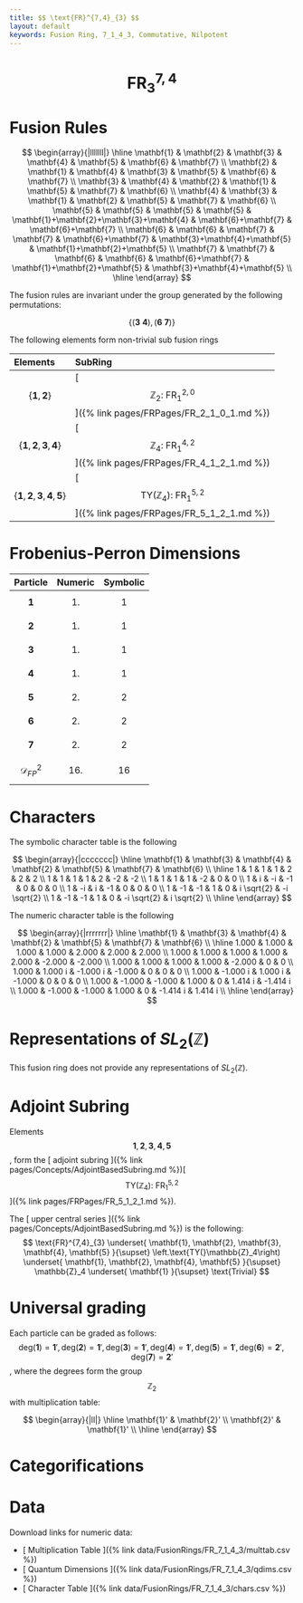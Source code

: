```yaml
---
title: $$ \text{FR}^{7,4}_{3} $$
layout: default
keywords: Fusion Ring, 7_1_4_3, Commutative, Nilpotent
---
```

# $$ \text{FR}^{7,4}_{3} $$


# Fusion Rules

$$
\begin{array}{|lllllll|}
\hline
 \mathbf{1} & \mathbf{2} & \mathbf{3} & \mathbf{4} & \mathbf{5} & \mathbf{6} & \mathbf{7} \\
 \mathbf{2} & \mathbf{1} & \mathbf{4} & \mathbf{3} & \mathbf{5} & \mathbf{6} & \mathbf{7} \\
 \mathbf{3} & \mathbf{4} & \mathbf{2} & \mathbf{1} & \mathbf{5} & \mathbf{7} & \mathbf{6} \\
 \mathbf{4} & \mathbf{3} & \mathbf{1} & \mathbf{2} & \mathbf{5} & \mathbf{7} & \mathbf{6} \\
 \mathbf{5} & \mathbf{5} & \mathbf{5} & \mathbf{5} & \mathbf{1}+\mathbf{2}+\mathbf{3}+\mathbf{4} & \mathbf{6}+\mathbf{7} & \mathbf{6}+\mathbf{7} \\
 \mathbf{6} & \mathbf{6} & \mathbf{7} & \mathbf{7} & \mathbf{6}+\mathbf{7} & \mathbf{3}+\mathbf{4}+\mathbf{5} & \mathbf{1}+\mathbf{2}+\mathbf{5} \\
 \mathbf{7} & \mathbf{7} & \mathbf{6} & \mathbf{6} & \mathbf{6}+\mathbf{7} & \mathbf{1}+\mathbf{2}+\mathbf{5} & \mathbf{3}+\mathbf{4}+\mathbf{5} \\
\hline
\end{array}
$$


The fusion rules are invariant under the group generated by the following permutations:

$$ \{(\mathbf{3} \  \mathbf{4}), (\mathbf{6} \  \mathbf{7})\} $$


The following elements form non-trivial sub fusion rings

| Elements | SubRing |
| :------ | :------ |
| $$ \{\mathbf{1},\mathbf{2}\} $$ | [ $$ \mathbb{Z}_2:\ \text{FR}^{2,0}_{1} $$ ]({% link pages/FRPages/FR_2_1_0_1.md %}) |
| $$ \{\mathbf{1},\mathbf{2},\mathbf{3},\mathbf{4}\} $$ | [ $$ \mathbb{Z}_4:\ \text{FR}^{4,2}_{1} $$ ]({% link pages/FRPages/FR_4_1_2_1.md %}) |
| $$ \{\mathbf{1},\mathbf{2},\mathbf{3},\mathbf{4},\mathbf{5}\} $$ | [ $$ \left.\text{TY(}\mathbb{Z}_4\right):\ \text{FR}^{5,2}_{1} $$ ]({% link pages/FRPages/FR_5_1_2_1.md %}) |

# Frobenius-Perron Dimensions

| Particle | Numeric | Symbolic |
| :------ | :------ | :------ |
| $$ \mathbf{1} $$ | $$ 1. $$ | $$ 1 $$ |
| $$ \mathbf{2} $$ | $$ 1. $$ | $$ 1 $$ |
| $$ \mathbf{3} $$ | $$ 1. $$ | $$ 1 $$ |
| $$ \mathbf{4} $$ | $$ 1. $$ | $$ 1 $$ |
| $$ \mathbf{5} $$ | $$ 2. $$ | $$ 2 $$ |
| $$ \mathbf{6} $$ | $$ 2. $$ | $$ 2 $$ |
| $$ \mathbf{7} $$ | $$ 2. $$ | $$ 2 $$ |
| $$ \mathcal{D}_{FP}^2 $$ | $$ 16. $$ | $$ 16 $$ |

# Characters

The symbolic character table is the following

$$
\begin{array}{|ccccccc|}
\hline
 \mathbf{1} & \mathbf{3} & \mathbf{4} & \mathbf{2} & \mathbf{5} & \mathbf{7} & \mathbf{6} \\
\hline
 1 & 1 & 1 & 1 & 2 & 2 & 2 \\
 1 & 1 & 1 & 1 & 2 & -2 & -2 \\
 1 & 1 & 1 & 1 & -2 & 0 & 0 \\
 1 & i & -i & -1 & 0 & 0 & 0 \\
 1 & -i & i & -1 & 0 & 0 & 0 \\
 1 & -1 & -1 & 1 & 0 & i \sqrt{2} & -i \sqrt{2} \\
 1 & -1 & -1 & 1 & 0 & -i \sqrt{2} & i \sqrt{2} \\
\hline
\end{array}
$$

The numeric character table is the following

$$
\begin{array}{|rrrrrrr|}
\hline
 \mathbf{1} & \mathbf{3} & \mathbf{4} & \mathbf{2} & \mathbf{5} & \mathbf{7} & \mathbf{6} \\
\hline
 1.000 & 1.000 & 1.000 & 1.000 & 2.000 & 2.000 & 2.000 \\
 1.000 & 1.000 & 1.000 & 1.000 & 2.000 & -2.000 & -2.000 \\
 1.000 & 1.000 & 1.000 & 1.000 & -2.000 & 0 & 0 \\
 1.000 & 1.000 i & -1.000 i & -1.000 & 0 & 0 & 0 \\
 1.000 & -1.000 i & 1.000 i & -1.000 & 0 & 0 & 0 \\
 1.000 & -1.000 & -1.000 & 1.000 & 0 & 1.414 i & -1.414 i \\
 1.000 & -1.000 & -1.000 & 1.000 & 0 & -1.414 i & 1.414 i \\
\hline
\end{array}
$$

# Representations of $SL_2(\mathbb{Z})$

This fusion ring does not provide any representations of $SL_2(\mathbb{Z}).$

# Adjoint Subring

Elements $$ \mathbf{1}, \mathbf{2}, \mathbf{3}, \mathbf{4}, \mathbf{5} $$, form the [ adjoint subring ]({% link pages/Concepts/AdjointBasedSubring.md %})[ $$ \left.\text{TY(}\mathbb{Z}_4\right):\ \text{FR}^{5,2}_{1} $$ ]({% link pages/FRPages/FR_5_1_2_1.md %}).

The [ upper central series ]({% link pages/Concepts/AdjointBasedSubring.md %}) is the following:
$$
\text{FR}^{7,4}_{3} \underset{ \mathbf{1}, \mathbf{2}, \mathbf{3}, \mathbf{4}, \mathbf{5} }{\supset}  \left.\text{TY(}\mathbb{Z}_4\right) \underset{ \mathbf{1}, \mathbf{2}, \mathbf{4}, \mathbf{5} }{\supset}  \mathbb{Z}_4 \underset{ \mathbf{1} }{\supset}  \text{Trivial}
$$

# Universal grading

Each particle can be graded as follows: $$ \text{deg}(\mathbf{1}) = \mathbf{1}', \text{deg}(\mathbf{2}) = \mathbf{1}', \text{deg}(\mathbf{3}) = \mathbf{1}', \text{deg}(\mathbf{4}) = \mathbf{1}', \text{deg}(\mathbf{5}) = \mathbf{1}', \text{deg}(\mathbf{6}) = \mathbf{2}', \text{deg}(\mathbf{7}) = \mathbf{2}' $$, where the degrees form the group $$ \mathbb{Z}_2 $$ with multiplication table:

$$
\begin{array}{|ll|}
\hline
 \mathbf{1}' & \mathbf{2}' \\
 \mathbf{2}' & \mathbf{1}' \\
\hline
\end{array}
$$

# Categorifications



# Data

Download links for numeric data:

* [ Multiplication Table ]({% link data/FusionRings/FR_7_1_4_3/multtab.csv %})
* [ Quantum Dimensions ]({% link data/FusionRings/FR_7_1_4_3/qdims.csv %})
* [ Character Table ]({% link data/FusionRings/FR_7_1_4_3/chars.csv %})